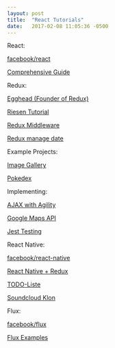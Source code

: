 ```yaml
--- 
layout: post 
title:  "React Tutorials" 
date:   2017-02-08 11:05:36 -0500  
---
```


<p>React:</p>
<div>
<p><a href='https://facebook.github.io/react/'>facebook/react</a></p>

<p><a href='https://tylermcginnis.com/reactjs-tutorial-a-comprehensive-guide-to-building-apps-with-react/'>Comprehensive Guide</a></p>

</div>

<p>Redux:</p>
<div>
  <p><a href='https://egghead.io/courses/getting-started-with-redux'>Egghead (Founder of Redux)</a></p>

  <p><a href='http://teropa.info/blog/2015/09/10/full-stack-redux-tutorial.html'>Riesen Tutorial</a></p>

  <p><a href='https://www.codementor.io/vkarpov/beginner-s-guide-to-redux-middleware-du107uyud'>Redux Middleware</a></p>

  <p><a href='https://www.codementor.io/vijayst/react-app-with-redux-to-manage-data-flows-du10884g9'>Redux manage date</a></p>
  
</div>

<p>Example Projects:</p>
<div>
  <p><a href='https://www.codementor.io/christiannwamba/build-a-react-image-gallery-with-cloudinary-xh1cekno3'>Image Gallery</a></p>

  <p><a href='https://www.codementor.io/bhargavponnapalli/building-a-pokedex-with-react-1-gdxwr8wee'>Pokedex</a></p>

</div>

<p>Implementing:</p>
<div>
  <p><a href='https://www.codementor.io/rowland/handling-ajax-in-your-react-application-with-agility-0-du10866vz'>AJAX with Agility</a></p>

  <p><a href='https://www.codementor.io/thomastuts/integrate-google-maps-api-react-refs-du10842zd'>Google Maps API</a></p>

  <p><a href='https://www.codementor.io/pkodmad/dom-testing-react-application-jest-k4ll4f8sd'>Jest Testing</a></p>

</div>

<p>React Native:</p>
<div>
  <p><a href='http://facebook.github.io/react-native/'>facebook/react-native</a></p>

  <p><a href='http://www.reactnative.com/getting-started-with-react-native-and-redux/'>React Native + Redux</a></p>

  <p><a href='http://blog.thebakery.io/todomvc-with-react-native-and-redux/'>TODO-Liste</a></p>

  <p><a href='https://wiredcraft.com/blog/native-soundcloud-android-app/'>Soundcloud Klon</a></p>

</div>

<p>Flux:</p>
<div>
  <p><a href='https://facebook.github.io/flux/'>facebook/flux</a></p>

  <p><a href='https://github.com/facebook/flux/tree/master/examples'>Flux Examples</a></p>
  
</div>
